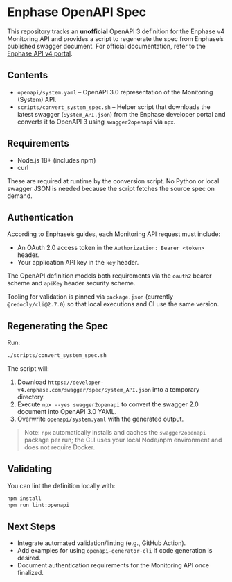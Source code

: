 # Enphase OpenAPI Spec

This repository tracks an **unofficial** OpenAPI 3 definition for the Enphase v4 Monitoring API and provides a script to regenerate the spec from Enphase’s published swagger document. For official documentation, refer to the [Enphase API v4 portal](https://developer-v4.enphase.com/docs.html).

## Contents

- `openapi/system.yaml` – OpenAPI 3.0 representation of the Monitoring (System) API.
- `scripts/convert_system_spec.sh` – Helper script that downloads the latest swagger (`System_API.json`) from the Enphase developer portal and converts it to OpenAPI 3 using `swagger2openapi` via `npx`.

## Requirements

- Node.js 18+ (includes npm)
- curl

These are required at runtime by the conversion script. No Python or local swagger JSON is needed because the script fetches the source spec on demand.

## Authentication

According to Enphase’s guides, each Monitoring API request must include:

- An OAuth 2.0 access token in the `Authorization: Bearer <token>` header.
- Your application API key in the `key` header.

The OpenAPI definition models both requirements via the `oauth2` bearer scheme and `apiKey` header security scheme.

Tooling for validation is pinned via `package.json` (currently `@redocly/cli@2.7.0`) so that local executions and CI use the same version.

## Regenerating the Spec

Run:

```bash
./scripts/convert_system_spec.sh
```

The script will:

1. Download `https://developer-v4.enphase.com/swagger/spec/System_API.json` into a temporary directory.
2. Execute `npx --yes swagger2openapi` to convert the swagger 2.0 document into OpenAPI 3.0 YAML.
3. Overwrite `openapi/system.yaml` with the generated output.

> Note: `npx` automatically installs and caches the `swagger2openapi` package per run; the CLI uses your local Node/npm environment and does not require Docker.

## Validating

You can lint the definition locally with:

```bash
npm install
npm run lint:openapi
```


## Next Steps

- Integrate automated validation/linting (e.g., GitHub Action).
- Add examples for using `openapi-generator-cli` if code generation is desired.
- Document authentication requirements for the Monitoring API once finalized.
